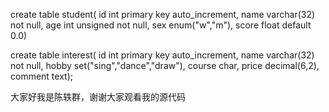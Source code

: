 create table student(
id int primary key auto_increment,
name varchar(32) not null,
age int unsigned not null,
sex enum("w","m"),
score float default 0.0)

create table interest(
id int primary key auto_increment,
name varchar(32) not null,
hobby set("sing","dance","draw"),
course char,
price decimal(6,2),
comment text);


大家好我是陈轶群，谢谢大家观看我的源代码


